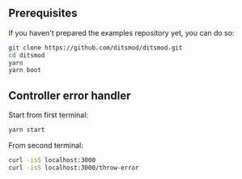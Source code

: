## Prerequisites

If you haven't prepared the examples repository yet, you can do so:

```bash
git clone https://github.com/ditsmod/ditsmod.git
cd ditsmod
yarn
yarn boot
```

## Controller error handler

Start from first terminal:

```bash
yarn start
```

From second terminal:

```bash
curl -isS localhost:3000
curl -isS localhost:3000/throw-error
```
